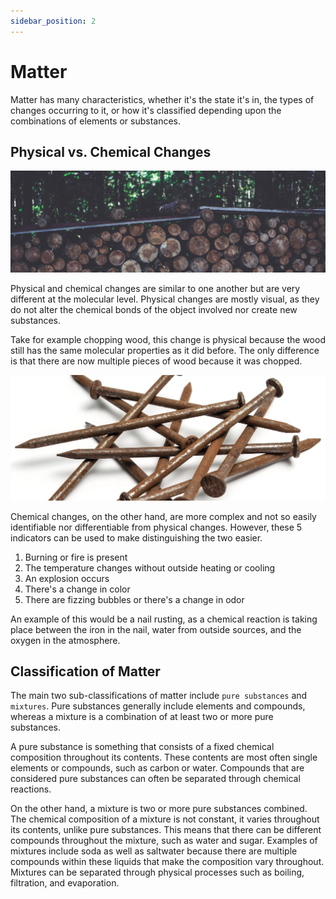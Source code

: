```yaml
---
sidebar_position: 2
---
```


# Matter

Matter has many characteristics, whether it's the state it's in, the types of changes occurring to it, or how it's classified depending upon the combinations of elements or substances.

## Physical vs. Chemical Changes

![Physical Change](/img/physical-change.jpg)

Physical and chemical changes are similar to one another but are very different at the molecular level. Physical changes are mostly visual, as they do not alter the chemical bonds of the object involved nor create new substances. 

Take for example chopping wood, this change is physical because the wood still has the same molecular properties as it did before. The only difference is that there are now multiple pieces of wood because it was chopped.

<!-- Additionally, most mixtures are created as a result of a physical change, meaning that they can be reverted later on. -->

![Chemical Change](/img/chemical-change.jpg)

Chemical changes, on the other hand, are more complex and not so easily identifiable nor differentiable from physical changes. However, these 5 indicators can be used to make distinguishing the two easier.

1. Burning or fire is present
1. The temperature changes without outside heating or cooling
1. An explosion occurs
1. There's a change in color
1. There are fizzing bubbles or there's a change in odor

An example of this would be a nail rusting, as a chemical reaction is taking place between the iron in the nail, water from outside sources, and the oxygen in the atmosphere.

## Classification of Matter

The main two sub-classifications of matter include `pure substances` and `mixtures`. Pure substances generally include elements and compounds, whereas a mixture is a combination of at least two or more pure substances. 

A pure substance is something that consists of a fixed chemical composition throughout its contents. These contents are most often single elements or compounds, such as carbon or water. Compounds that are considered pure substances can often be separated through chemical reactions.

On the other hand, a mixture is two or more pure substances combined. The chemical composition of a mixture is not constant, it varies throughout its contents, unlike pure substances. This means that there can be different compounds throughout the mixture, such as water and sugar. Examples of mixtures include soda as well as saltwater because there are multiple compounds within these liquids that make the composition vary throughout. Mixtures can be separated through physical processes such as boiling, filtration, and evaporation.